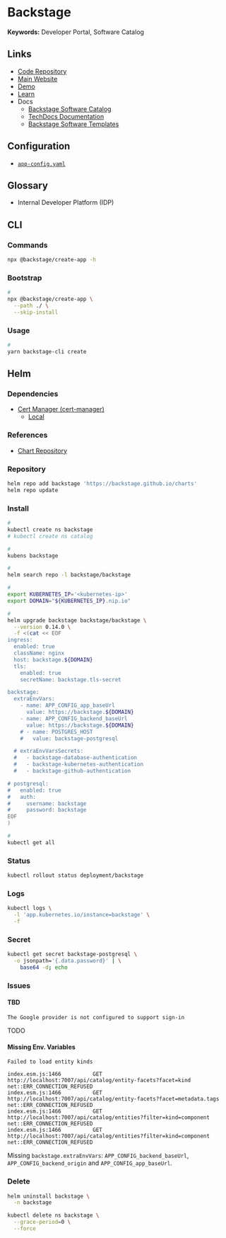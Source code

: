 # Backstage

**Keywords:** Developer Portal, Software Catalog

<!--
https://github.com/backstage/backstage/tree/master/docs/auth
https://github.com/backstage/backstage/blob/master/docs/auth/index.md#adding-the-provider-to-the-sign-in-page
-->

## Links

- [Code Repository](https://github.com/backstage/backstage)
- [Main Website](https://backstage.io/)
- [Demo](https://demo.backstage.io/)
- [Learn](https://backstage.spotify.com/learn/)
- Docs
  - [Backstage Software Catalog](https://backstage.io/docs/features/software-catalog/software-catalog-overview)
  - [TechDocs Documentation](https://backstage.io/docs/features/techdocs/techdocs-overview)
  - [Backstage Software Templates](https://backstage.io/docs/features/software-templates/software-templates-index)

## Configuration

- [`app-config.yaml`](https://github.com/backstage/backstage/blob/master/app-config.yaml)

## Glossary

- Internal Developer Platform (IDP)

## CLI

### Commands

```sh
npx @backstage/create-app -h
```

### Bootstrap

```sh
#
npx @backstage/create-app \
  --path ./ \
  --skip-install
```

### Usage

```sh
#
yarn backstage-cli create
```

## Helm

### Dependencies

- [Cert Manager (cert-manager)](/cert-manager/README.md)
  - [Local](/cert-manager/cluster-issuer/letsencrypt/local.md)

### References

- [Chart Repository](https://github.com/backstage/charts/blob/main/charts/backstage)

### Repository

```sh
helm repo add backstage 'https://backstage.github.io/charts'
helm repo update
```

### Install

```sh
#
kubectl create ns backstage
# kubectl create ns catalog

#
kubens backstage

#
helm search repo -l backstage/backstage

#
export KUBERNETES_IP='<kubernetes-ip>'
export DOMAIN="${KUBERNETES_IP}.nip.io"

#
helm upgrade backstage backstage/backstage \
  --version 0.14.0 \
  -f <(cat << EOF
ingress:
  enabled: true
  className: nginx
  host: backstage.${DOMAIN}
  tls:
    enabled: true
    secretName: backstage.tls-secret

backstage:
  extraEnvVars:
    - name: APP_CONFIG_app_baseUrl
      value: https://backstage.${DOMAIN}
    - name: APP_CONFIG_backend_baseUrl
      value: https://backstage.${DOMAIN}
    # - name: POSTGRES_HOST
    #   value: backstage-postgresql

  # extraEnvVarsSecrets:
  #   - backstage-database-authentication
  #   - backstage-kubernetes-authentication
  #   - backstage-github-authentication

# postgresql:
#   enabled: true
#   auth:
#     username: backstage
#     password: backstage
EOF
)

#
kubectl get all
```

<!--
kubectl port-forward \
  --address 0.0.0.0 \
  svc/backstage-postgresql \
  5432:5432
-->

### Status

```sh
kubectl rollout status deployment/backstage
```

### Logs

```sh
kubectl logs \
  -l 'app.kubernetes.io/instance=backstage' \
  -f
```

### Secret

```sh
kubectl get secret backstage-postgresql \
  -o jsonpath='{.data.password}' | \
    base64 -d; echo
```

### Issues

#### TBD

```log
The Google provider is not configured to support sign-in
```

TODO

#### Missing Env. Variables

```log
Failed to load entity kinds
```

```log
index.esm.js:1466          GET http://localhost:7007/api/catalog/entity-facets?facet=kind net::ERR_CONNECTION_REFUSED
index.esm.js:1466          GET http://localhost:7007/api/catalog/entity-facets?facet=metadata.tags net::ERR_CONNECTION_REFUSED
index.esm.js:1466          GET http://localhost:7007/api/catalog/entities?filter=kind=component net::ERR_CONNECTION_REFUSED
index.esm.js:1466          GET http://localhost:7007/api/catalog/entities?filter=kind=component net::ERR_CONNECTION_REFUSED
```

Missing `backstage.extraEnvVars`: `APP_CONFIG_backend_baseUrl`, `APP_CONFIG_backend_origin` and `APP_CONFIG_app_baseUrl`.

### Delete

```sh
helm uninstall backstage \
  -n backstage

kubectl delete ns backstage \
  --grace-period=0 \
  --force
```

<!--
# FROM docker.io/library/node:18.12-alpine AS build

# WORKDIR /usr/src/packages/backend

# COPY ./packages ../

# RUN \
#   yarn install --prod --frozen-lockfile && \
#     yarn build


FROM docker.io/library/node:18.12-alpine AS deps

WORKDIR /usr/src/packages/backend

ADD ./packages/backend/dist/skeleton.tar.gz ../../

# RUN \
#   yarn install --prod --frozen-lockfile && \
#     yarn build


# FROM gcr.io/distroless/nodejs18-debian11:debug

# WORKDIR /app

# ADD ./packages/backend/dist/skeleton.tar.gz ./

# RUN yarn install --frozen-lockfile --production --network-timeout 300000

# ADD ./packages/backend/dist/bundle.tar.gz ./

# COPY ./app-config.yaml ./

# ENV NODE_ENV production

# # EXPOSE 5000

# CMD ["node", "./packages/backend", "--config", "./app-config.yaml"]
-->
